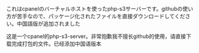 これはcpanelのバーチャルホストを使ったphp-s3サーバーです。githubの使い方が苦手なので、パッケージ化されたファイルを直接ダウンロードしてください。中国語版が追加されました

这是一个cpanel的php-s3-server。非常抱歉我不擅长github的使用，请直接下载完成打包的文件。已经添加中国语版本
